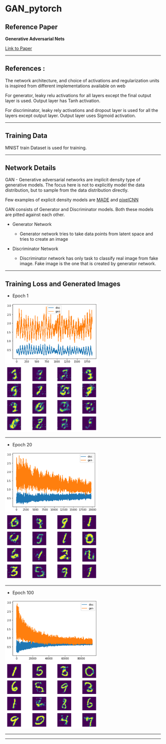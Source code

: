 # GAN_pytorch

## Reference Paper

**Generative Adversarial Nets** 

[Link to Paper](https://arxiv.org/pdf/1406.2661.pdf)

---

## References : 

The network architecture, and choice of activations and regularization units is inspired from different implementations available on web

For generator, leaky relu activations for all layers except the final output layer is used. Output layer has Tanh activation. 

For discriminator, leaky rely activations and dropout layer is used for all the layers except output layer. Output layer uses Sigmoid activation. 

--- 

## Training Data

MNIST train Dataset is used for training. 

--- 

## Network Details

GAN - Generative adversarial networks are implicit density type of generative models. The focus here is not to explicitly model the data distribution, but to sample from the data distribution directly. 

Few examples of explicit density models are [MADE](https://github.com/pranayKD/MADE_pytorch) and [pixelCNN](https://github.com/pranayKD/basic_pixel_cnn_pytorch)

GAN consists of Generator and Discriminator models. Both these models are pitted against each other. 

* Generator Network
  * Generator network tries to take data points from latent space and tries to create an image

* Discriminator Network
  * Discriminator network has only task to classify real image from fake image. Fake image is the one that is created by generator network. 



----
## Training Loss and Generated Images

* Epoch 1
<p float="left">
  <img src="Images/epoch_1_loss.png" width="300" /> 
  <img src="Images/epoch_1_digits.png" width="300" /> 
</p>

---
* Epoch 20
<p float="left">
  <img src="Images/epoch_20_loss.png" width="300" /> 
  <img src="Images/epoch_20_digits.png" width="300" /> 
</p>

---

* Epoch 100

<p float="left">
  <img src="Images/epoch_100_loss.png" width="300" /> 
  <img src="Images/epoch_100_digits.png" width="300" /> 
</p>

---



----
